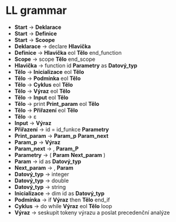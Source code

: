 # LL grammar

* __Start__              →   __Deklarace__
* __Start__              →   __Definice__
* __Start__              →   __Scoope__
* __Deklarace__          →   declare __Hlavička__
* __Definice__           →   __Hlavička__ eol __Tělo__ end_function
* __Scope__              →   scope __Tělo__ end_scope
* __Hlavička__           →   function id __Parametry__ as __Datový_typ__
* __Tělo__               →   __Inicializace__ eol __Tělo__
* __Tělo__               →   __Podmínka__ eol __Tělo__
* __Tělo__               →   __Cyklus__ eol __Tělo__
* __Tělo__               →   __Výraz__ eol __Tělo__
* __Tělo__               →   __Input__ eol __Tělo__
* __Tělo__               →   print __Print_param__ eol __Tělo__
* __Tělo__               →   __Přiřazení__ eol __Tělo__
* __Tělo__               →   ε
* __Input__              →   __Výraz__
* __Přiřazení__          →   id = id_funkce __Parametry__
* __Print_param__        →   __Param_p__ __Param_next__
* __Param_p__            →   __Výraz__
* __Param_next__         →   , __Param_P__
* __Parametry__          →   ( __Param__ __Next_param__ )
* __Param__              →   id as __Datový_typ__
* __Next_param__         →   , __Param__
* __Datový_typ__         →   integer
* __Datový_typ__         →   double
* __Datový_typ__         →   string
* __Inicializace__       →   dim id as __Datový_typ__
* __Podmínka__           →   if __Výraz__ then __Tělo__ end_if
* __Cyklus__             →   do while __Výraz__ eol __Tělo__ loop
* __Výraz__              →   seskupit tokeny výrazu a poslat precedenční analýze